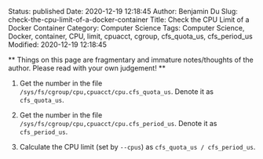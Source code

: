 Status: published
Date: 2020-12-19 12:18:45
Author: Benjamin Du
Slug: check-the-cpu-limit-of-a-docker-container
Title: Check the CPU Limit of a Docker Container
Category: Computer Science
Tags: Computer Science, Docker, container, CPU, limit, cpuacct, cgroup, cfs_quota_us, cfs_period_us
Modified: 2020-12-19 12:18:45

**
Things on this page are fragmentary and immature notes/thoughts of the author.
Please read with your own judgement!
**


1. Get the number in the file `/sys/fs/cgroup/cpu,cpuacct/cpu.cfs_quota_us`.
    Denote it as `cfs_quota_us`.

2. Get the number in the file `/sys/fs/cgroup/cpu,cpuacct/cpu.cfs_period_us`.
    Denote it as `cfs_period_us`.

3. Calculate the CPU limit (set by `--cpus`) as `cfs_quota_us / cfs_period_us`.